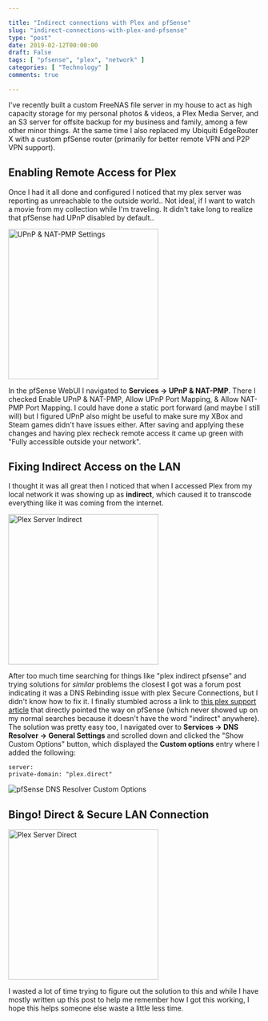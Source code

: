 ```yaml
---

title: "Indirect connections with Plex and pfSense"
slug: "indirect-connections-with-plex-and-pfsense"
type: "post"
date: 2019-02-12T00:00:00
draft: False
tags: [ "pfsense", "plex", "network" ]
categories: [ "Technology" ]
comments: true

---
```


I've recently built a custom FreeNAS file server in my house to act as high capacity storage for my personal photos & videos, a Plex Media Server, and an S3 server for offsite backup for my business and family, among a few other minor things. At the same time I also replaced my Ubiquiti EdgeRouter X with a custom pfSense router (primarily for better remote VPN and P2P VPN support).

## Enabling Remote Access for Plex

Once I had it all done and configured I noticed that my plex server was reporting as unreachable to the outside world.. Not ideal, if I want to watch a movie from my collection while I'm traveling. It didn't take long to realize that pfSense had UPnP disabled by default.. 

<img class="img-thumbnail pull-right" src="pfsenseupnp.png" alt="UPnP & NAT-PMP Settings" width="300" />

In the pfSense WebUI I navigated to **Services -> UPnP & NAT-PMP**. There I checked Enable UPnP & NAT-PMP, Allow UPnP Port Mapping, & Allow NAT-PMP Port Mapping. I could have done a static port forward (and maybe I still will) but I figured UPnP also might be useful to make sure my XBox and Steam games didn't have issues either. After saving and applying these changes and having plex recheck remote access it came up green with "Fully accessible outside your network".

## Fixing Indirect Access on the LAN

I thought it was all great then I noticed that when I accessed Plex from my local network it was showing up as **indirect**, which caused it to transcode everything like it was coming from the internet. 

<img class="img-thumbnail  pull-right" src="plexindirect.png" alt="Plex Server Indirect" width="300" />

After too much time searching for things like "plex indirect pfsense" and trying solutions for *similar* problems the closest I got was a forum post indicating it was a DNS Rebinding issue with plex Secure Connections, but I didn't know how to fix it. I finally stumbled across a link to [this plex support article](https://support.plex.tv/articles/206225077-how-to-use-secure-server-connections/) that directly pointed the way on pfSense (which never showed up on my normal searches because it doesn't have the word "indirect" anywhere). The solution was pretty easy too, I navigated over to **Services -> DNS Resolver -> General Settings** and scrolled down and clicked the "Show Custom Options" button, which displayed the **Custom options** entry where I added the following:

```
server:
private-domain: "plex.direct"
```

<img class="img-thumbnail " src="customoptions.png" alt="pfSense DNS Resolver Custom Options"  />

## Bingo! Direct & Secure LAN Connection

<img class="img-thumbnail pull-left" src="plexdirect.png" alt="Plex Server Direct" width="300" />

I wasted a lot of time trying to figure out the solution to this and while I have mostly written up this post to help me remember how I got this working, I hope this helps someone else waste a little less time. 